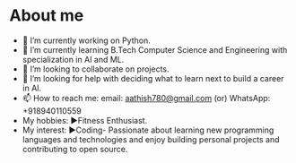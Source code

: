# About me
- 🔭 I’m currently working on Python.
- 🌱 I’m currently learning B.Tech Computer Science and Engineering with specialization in AI and ML.
- 👯 I’m looking to collaborate on projects.
- 🤔 I’m looking for help with deciding what to learn next to build a career in AI.
- 📫 How to reach me: email: aathish780@gmail.com  (or) WhatsApp: +918940110559
- My hobbies: ▶Fitness Enthusiast.
- My interest: ▶Coding- Passionate about learning new programming languages and technologies and enjoy building personal projects and contributing to open source.
